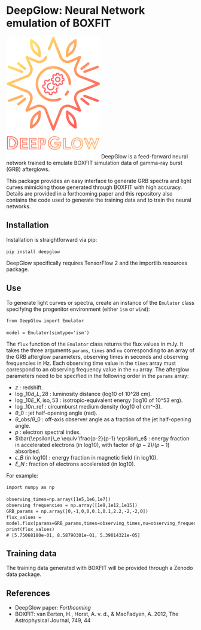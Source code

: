 # DeepGlow: Neural Network emulation of BOXFIT
<img src="Logo_DeepGlow.png" width="250" height="325"/>
DeepGlow is a feed-forward neural network trained to emulate BOXFIT simulation data of gamma-ray burst (GRB) afterglows.

This package provides an easy interface to generate GRB spectra and light curves mimicking those generated through BOXFIT with high accuracy. Details are provided in a forthcoming paper and this repository also contains the code used to generate the training data and to train the neural networks.

## Installation

Installation is straightforward via pip:

`pip install deepglow`

DeepGlow specifically requires TensorFlow 2 and the importlib.resources package.

## Use

To generate light curves or spectra, create an instance of the `Emulator` class specifying the progenitor environment (either `ism` or `wind`):

```
from DeepGlow import Emulator

model = Emulator(simtype='ism')
```

The `flux` function of the `Emulator` class returns the flux values in mJy. It takes the three arguments `params`, `times` and `nu` corresponding to an array of the GRB afterglow parameters, observing times in seconds and observing frequencies in Hz. Each observing time value in the `times` array must correspond to an observing frequency value in the `nu` array. The afterglow parameters need to be specified in the following order in the `params` array:

- $z$ : redshift.
- $\log\_{10} d\_{L,28}$ : luminosity distance (log10 of 10^28 cm).
- $\log\_{10} E\_\mathrm{K,iso,53}$ : isotropic-equivalent energy (log10 of 10^53 erg). 
- $\log\_{10} n\_\mathrm{ref}$ : circumburst medium density (log10 of cm^-3).
- $\theta\_0$ : jet half-opening angle (rad).
- $\theta\_\mathrm{obs} / \theta\_0$ : off-axis observer angle as a fraction of the jet half-opening angle.
- $p$ : electron spectral index.
- $\bar{\epsilon}\_e \equiv \frac{p-2}{p-1} \epsilon\_e$ : energy fraction in accelerated electrons (in log10), with factor of $(p - 2) / (p - 1)$ absorbed.
- $\epsilon\_B$ (in log10) : energy fraction in magnetic field (in log10).
- $\xi\_N$ : fraction of electrons accelerated (in log10).

For example:

```
import numpy as np

observing_times=np.array([1e5,1e6,1e7])
observing frequencies = np.array([1e9,1e12,1e15])
GRB_params = np.array([0,-1,0,0,0.1,0.1,2.2,-2,-2,0])
flux_values = model.flux(params=GRB_params,times=observing_times,nu=observing_frequencies)
print(flux_values)
# [5.75068180e-01, 8.58790301e-01, 5.39014321e-05]
```

## Training data

The training data generated with BOXFIT will be provided through a Zenodo data package.

## References

- DeepGlow paper: _Forthcoming_ 
- BOXFIT: van Eerten, H., Horst, A. v. d., & MacFadyen, A. 2012, The Astrophysical Journal, 749, 44

 
